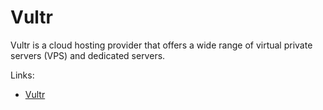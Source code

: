 # Vultr

Vultr is a cloud hosting provider that offers a wide range of virtual private servers (VPS) and dedicated servers.

Links:

- [Vultr](https://vultr.com)
